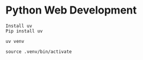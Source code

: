 # Python Web Development

```
Install uv 
Pip install uv 
```

```
uv venv
```

```
source .venv/bin/activate
```


